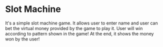 # Slot Machine

It's a simple slot machine game. It allows user to enter name and user can bet the virtual money provided by the game to play it. User will win according to pattern shown in the game! At the end, it shows the money won by the user!
